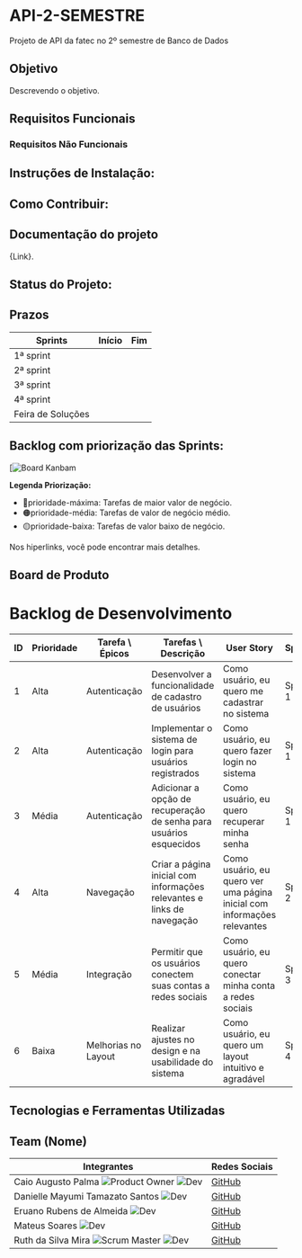 # API-2-SEMESTRE
Projeto de API da fatec no 2º semestre de Banco de Dados

## Objetivo
Descrevendo o objetivo.

## Requisitos Funcionais
### Requisitos Não Funcionais

## Instruções de Instalação:

## Como Contribuir:

## Documentação do projeto

{Link}.

## Status do Projeto:

## Prazos

| Sprints | Início | Fim |
| ------- | ------ | --- |
| 1ª sprint | | |
| 2ª sprint |  |  |
| 3ª sprint |  |  |
| 4ª sprint |  |  |
| Feira de Soluções |  |  |

## Backlog com priorização das Sprints:

[![Board Kanbam](link)

**Legenda Priorização:**
- 🔴prioridade-máxima: Tarefas de maior valor de negócio.
- 🟠prioridade-média: Tarefas de valor de negócio médio.
- 🟡prioridade-baixa: Tarefas de valor baixo de negócio.

Nos hiperlinks, você pode encontrar mais detalhes.

## Board de Produto

# Backlog de Desenvolvimento

| ID | Prioridade | Tarefa \ Épicos     | Tarefas \ Descrição                                      | User Story                                          | Sprint | Estimativa |
|----|------------|---------------------|----------------------------------------------------------|-----------------------------------------------------|--------|------------|
| 1  | Alta       | Autenticação        | Desenvolver a funcionalidade de cadastro de usuários      | Como usuário, eu quero me cadastrar no sistema      | Sprint 1 | 5 dias      |
| 2  | Alta       | Autenticação        | Implementar o sistema de login para usuários registrados  | Como usuário, eu quero fazer login no sistema       | Sprint 1 | 3 dias      |
| 3  | Média      | Autenticação        | Adicionar a opção de recuperação de senha para usuários esquecidos | Como usuário, eu quero recuperar minha senha        | Sprint 1 | 2 dias      |
| 4  | Alta       | Navegação           | Criar a página inicial com informações relevantes e links de navegação | Como usuário, eu quero ver uma página inicial com informações relevantes | Sprint 2 | 4 dias      |
| 5  | Média      | Integração          | Permitir que os usuários conectem suas contas a redes sociais | Como usuário, eu quero conectar minha conta a redes sociais | Sprint 3 | 3 dias      |
| 6  | Baixa      | Melhorias no Layout | Realizar ajustes no design e na usabilidade do sistema | Como usuário, eu quero um layout intuitivo e agradável | Sprint 4 | 5 dias      |


## Tecnologias e Ferramentas Utilizadas



## Team (Nome)

| Integrantes | Redes Sociais |
|-------------|---------------|
| Caio Augusto Palma ![Product Owner](https://img.shields.io/badge/Product_owner-blue) ![Dev](https://img.shields.io/badge/Dev-black) | [GitHub](https://github.com/caiopalma) |
| Danielle Mayumi Tamazato Santos ![Dev](https://img.shields.io/badge/Dev-black) | [GitHub](https://github.com/danitamazato) |
| Eruano Rubens de Almeida ![Dev](https://img.shields.io/badge/Dev-black) | [GitHub](www.github.com) |
| Mateus Soares ![Dev](https://img.shields.io/badge/Dev-black) | [GitHub](https://github.com/MateusMSoares) |
| Ruth da Silva Mira ![Scrum Master](https://img.shields.io/badge/Scrum_master-pink) ![Dev](https://img.shields.io/badge/Dev-black) | [GitHub](https://github.com/RuthMira) |

